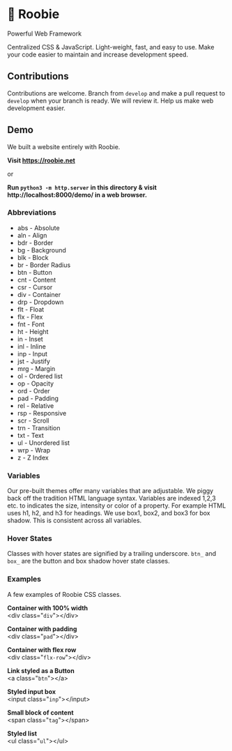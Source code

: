 # 💎 Roobie

Powerful Web Framework

Centralized CSS & JavaScript.  Light-weight, fast, and easy to use.  Make your code easier to maintain and increase development speed.

## Contributions

Contributions are welcome.  Branch from `develop` and make a pull request to `develop` when your branch is ready.  We will review it.  Help us make web development easier.

## Demo

We built a website entirely with Roobie.

**Visit https://roobie.net**

or

**Run `python3 -m http.server` in this directory & visit http://localhost:8000/demo/ in a web browser.**

### Abbreviations

- abs - Absolute
- aln - Align
- bdr - Border
- bg - Background
- blk - Block
- br - Border Radius
- btn - Button
- cnt - Content
- csr - Cursor
- div - Container
- drp - Dropdown
- flt - Float
- flx - Flex
- fnt - Font
- ht - Height
- in - Inset
- inl - Inline
- inp - Input
- jst - Justify
- mrg - Margin
- ol - Ordered list
- op - Opacity
- ord - Order
- pad - Padding
- rel - Relative
- rsp - Responsive
- scr - Scroll
- trn - Transition
- txt - Text
- ul - Unordered list
- wrp - Wrap
- z - Z Index

### Variables

Our pre-built themes offer many variables that are adjustable.  We piggy back off the tradition HTML language syntax.  Variables are indexed 1,2,3 etc. to indicates the size, intensity or color of a property.  For example HTML uses h1, h2, and h3 for headings.  We use box1, box2, and box3 for box shadow.  This is consistent across all variables.

### Hover States

Classes with hover states are signified by a trailing underscore.  `btn_` and `box_` are the button and box shadow hover state classes.

### Examples

A few examples of Roobie CSS classes.

**Container with 100% width**<br />
&lt;div class="`div`">&lt;/div>

**Container with padding**<br />
&lt;div class="`pad`">&lt;/div>

**Container with flex row**<br />
&lt;div class="`flx-row`">&lt;/div>

**Link styled as a Button**<br />
&lt;a class="`btn`">&lt;/a>

**Styled input box**<br />
&lt;input class="`inp`">&lt;/input>

**Small block of content**<br />
&lt;span class="`tag`">&lt;/span>

**Styled list**<br />
&lt;ul class="`ul`">&lt;/ul>

